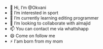 - 👋 Hi, I’m @Okvani
- 👀 I’m interested in sport
- 🌱 I’m currently learning editing programmer
- 💞️ I’m looking to collaborate with almajid
- 📫 You can contact me via whattshapp
- 😄 Come on follow me 
- ⚡ I'am born from my mom
<!---
Okvani/Okvani is a ✨ special ✨ repository because its `README.md` (this file) appears on your GitHub profile.
You can click the Preview link to take a look at your changes.
--->
